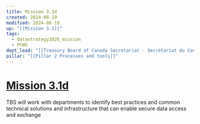 ```yaml
---
title: Mission 3.1d
created: 2024-08-19
modified: 2024-08-19
up: "[[Mission 3.1]]"
tags:
  - datastrategy2026_mission
  - PCWG
dept_lead: "[[Treasury Board of Canada Secretariat - Secrétariat du Conseil du Trésor du Canada - TBS - SCT]]"
pillar: "[[Pillar 2 Processes and tools]]"
---
```

# [Mission 3.1d](Mission%203.1d.md)

TBS will work with departments to identify best practices and common technical solutions and infrastructure that can enable secure data access and exchange
